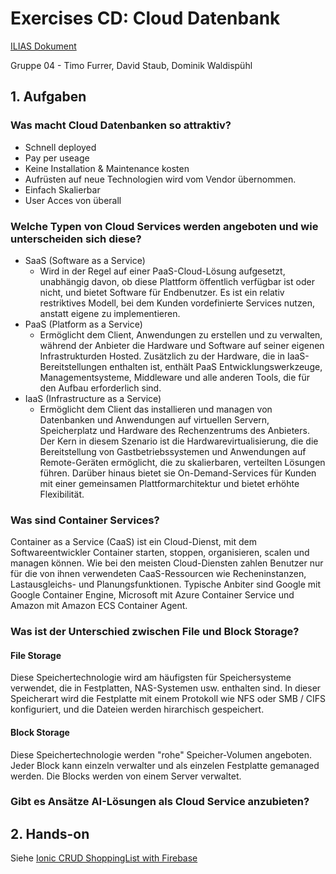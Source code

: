 # Exercises CD: Cloud Datenbank

[ILIAS Dokument](https://elearning.hslu.ch/ilias/goto.php?target=file_3692411_download)

Gruppe 04 - Timo Furrer, David Staub, Dominik Waldispühl

## 1. Aufgaben

### Was macht Cloud Datenbanken so attraktiv?
* Schnell deployed
* Pay per useage
* Keine Installation & Maintenance kosten
* Aufrüsten auf neue Technologien wird vom Vendor übernommen.
* Einfach Skalierbar
* User Acces von überall


### Welche Typen von Cloud Services werden angeboten und wie unterscheiden sich diese?
* SaaS (Software as a Service)
    * Wird in der Regel auf einer PaaS-Cloud-Lösung aufgesetzt, unabhängig davon, ob diese Plattform öffentlich verfügbar ist oder nicht, und bietet Software für Endbenutzer. Es ist ein relativ restriktives Modell, bei dem Kunden vordefinierte Services nutzen, anstatt eigene zu implementieren.
* PaaS (Platform as a Service)
    * Ermöglicht dem Client, Anwendungen zu erstellen und zu verwalten, während der Anbieter die Hardware und Software auf seiner eigenen Infrastrukturden Hosted. Zusätzlich zu der Hardware, die in IaaS-Bereitstellungen enthalten ist, enthält PaaS Entwicklungswerkzeuge, Managementsysteme, Middleware und alle anderen Tools, die für den Aufbau erforderlich sind.
* IaaS (Infrastructure as a Service)
    * Ermöglicht dem Client das installieren und managen von Datenbanken und Anwendungen auf virtuellen Servern, Speicherplatz und Hardware des Rechenzentrums des Anbieters. Der Kern in diesem Szenario ist die Hardwarevirtualisierung, die die Bereitstellung von Gastbetriebssystemen und Anwendungen auf Remote-Geräten ermöglicht, die zu skalierbaren, verteilten Lösungen führen. Darüber hinaus bietet sie On-Demand-Services für Kunden mit einer gemeinsamen Plattformarchitektur und bietet erhöhte Flexibilität.

### Was sind Container Services?

Container as a Service (CaaS) ist ein Cloud-Dienst, mit dem Softwareentwickler Container starten, stoppen, organisieren, scalen und managen können. Wie bei den meisten Cloud-Diensten zahlen Benutzer nur für die von ihnen verwendeten CaaS-Ressourcen wie Recheninstanzen, Lastausgleichs- und Planungsfunktionen. Typische Anbiter sind Google mit Google Container Engine, Microsoft mit Azure Container Service und Amazon mit Amazon ECS Container Agent.

### Was ist der Unterschied zwischen File und Block Storage?

#### File Storage
Diese Speichertechnologie wird am häufigsten für Speichersysteme verwendet, die in Festplatten, NAS-Systemen usw. enthalten sind. In dieser Speicherart wird die Festplatte mit einem Protokoll wie NFS oder SMB / CIFS konfiguriert, und die Dateien werden hirarchisch gespeichert.

#### Block Storage
Diese Speichertechnologie werden "rohe" Speicher-Volumen angeboten. Jeder Block kann einzeln verwalter und als einzelen Festplatte gemanaged werden. Die Blocks werden von einem Server verwaltet.

### Gibt es Ansätze AI-Lösungen als Cloud Service anzubieten?

## 2. Hands-on

Siehe [Ionic CRUD ShoppingList with Firebase](https://github.com/timofurrer/hslu-dbs/tree/master/sw08/crud-app/IonicShoppingList)

